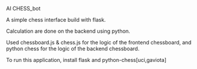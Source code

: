 AI CHESS_bot


A simple chess interface build with flask.

Calculation are done on the backend using python.

Used chessboard.js & chess.js for the logic of the frontend chessboard, and python chess for the logic of the backend chessboard.

To run this application, install flask and python-chess[uci,gaviota]
